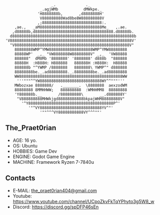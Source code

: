 ```
                    _.             ._                       
               _.agjWMb           dMWkpe._                  
              'H8888888b,       ,d8888888H'                 
               V888888888Wad8be8W888888888V                
              ,;88888888888888888888888888:.                
    ,ae.,   _aM888888888888888888888888888Me_   ,.ae.       
   ,d88888b,d8888888888888888888888888888888888.d88888b.    
  d88888888888888888888888888888888888888888888888888888b   
'V88888888888888888888888888888888888888888888888888888V'   
  "V88888888888888888888888888888888888888888888888888V"    
    88888888WMP^YMW8888888888888888888WMP^YMW88888888       
    88888WP'  _,_ "VW8888888W88888888V" _,_  'VW88888       
    888888"  dM8Mb '8888888' '8888888' d888b  "888888       
    88888H  :H888H: H888888   888888H :H888H:  H88888       
    888888b "^YWMP /8888888   8888888\ YWMP^" d888888       
    88888888be._.ad88888888._.88888888be._.ad88888888       
    WW888888888888888888888888888888888888888888888WW       
     '''"""^^YW888888888888888888888888888WY^^"""'''        
    MWbozxae 8888888/   ._______.  \8888888  aexzodWM       
    88888888 8MMHHWW;   888888888  :WMHHMM8  88888888       
    'Y888888b.__       /888888888\       __.d888888Y'       
     "V888888888MHWkjgd88888888888bkpajWHM88888888V"        
       '^Y8888888888888888888888888888888888888P^'          
          '"^VY888888888888888888888888888YV^"'             
               '""^^^VY88888888888VY^^^""'                  
```

The_Praet0rian
---------------

- AGE: 16 yo.
- OS: Ubuntu
- HOBBIES: Game Dev
- ENGINE: Godot Game Engine
- MACHINE: Framework Ryzen 7-7840u

Contacts
--------

- E-MAIL: the_praet0rian404@gmail.com
- Youtube: https://www.youtube.com/channel/UCpoZkvFkTqYPhyto3g5W8_w
- Discord: https://discord.gg/spDFP46sEn
